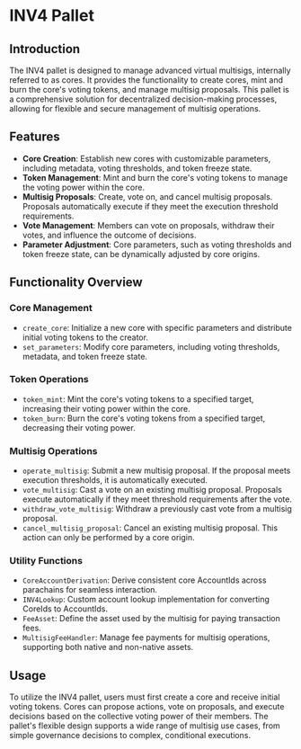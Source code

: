 # INV4 Pallet

## Introduction

The INV4 pallet is designed to manage advanced virtual multisigs, internally referred to as cores. It provides the functionality to create cores, mint and burn the core's voting tokens, and manage multisig proposals. This pallet is a comprehensive solution for decentralized decision-making processes, allowing for flexible and secure management of multisig operations.

## Features

- **Core Creation**: Establish new cores with customizable parameters, including metadata, voting thresholds, and token freeze state.
- **Token Management**: Mint and burn the core's voting tokens to manage the voting power within the core.
- **Multisig Proposals**: Create, vote on, and cancel multisig proposals. Proposals automatically execute if they meet the execution threshold requirements.
- **Vote Management**: Members can vote on proposals, withdraw their votes, and influence the outcome of decisions.
- **Parameter Adjustment**: Core parameters, such as voting thresholds and token freeze state, can be dynamically adjusted by core origins.

## Functionality Overview

### Core Management

- `create_core`: Initialize a new core with specific parameters and distribute initial voting tokens to the creator.
- `set_parameters`: Modify core parameters, including voting thresholds, metadata, and token freeze state.

### Token Operations

- `token_mint`: Mint the core's voting tokens to a specified target, increasing their voting power within the core.
- `token_burn`: Burn the core's voting tokens from a specified target, decreasing their voting power.

### Multisig Operations

- `operate_multisig`: Submit a new multisig proposal. If the proposal meets execution thresholds, it is automatically executed.
- `vote_multisig`: Cast a vote on an existing multisig proposal. Proposals execute automatically if they meet threshold requirements after the vote.
- `withdraw_vote_multisig`: Withdraw a previously cast vote from a multisig proposal.
- `cancel_multisig_proposal`: Cancel an existing multisig proposal. This action can only be performed by a core origin.

### Utility Functions

- `CoreAccountDerivation`: Derive consistent core AccountIds across parachains for seamless interaction.
- `INV4Lookup`: Custom account lookup implementation for converting CoreIds to AccountIds.
- `FeeAsset`: Define the asset used by the multisig for paying transaction fees.
- `MultisigFeeHandler`: Manage fee payments for multisig operations, supporting both native and non-native assets.

## Usage

To utilize the INV4 pallet, users must first create a core and receive initial voting tokens. Cores can propose actions, vote on proposals, and execute decisions based on the collective voting power of their members. The pallet's flexible design supports a wide range of multisig use cases, from simple governance decisions to complex, conditional executions.
